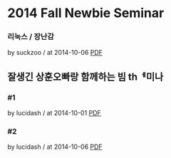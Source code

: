 # 2014 Fall Newbie Seminar

### 리눅스 / 장난감

by suckzoo / at 2014-10-06
[PDF](https://s3.ap-northeast-2.amazonaws.com/sparcs.home/seminars/suckzoo-20141006-1.pptx)

## 잘생긴 상훈오빠랑 함께하는 빔 thᅦ미나

### \#1

by lucidash / at 2014-10-01
[PDF](https://s3.ap-northeast-2.amazonaws.com/sparcs.home/seminars/lucidash-20141009-0.pdf)

### \#2

by lucidash / at 2014-10-06
[PDF](https://s3.ap-northeast-2.amazonaws.com/sparcs.home/seminars/lucidash-20141009_1-0.pdf)
